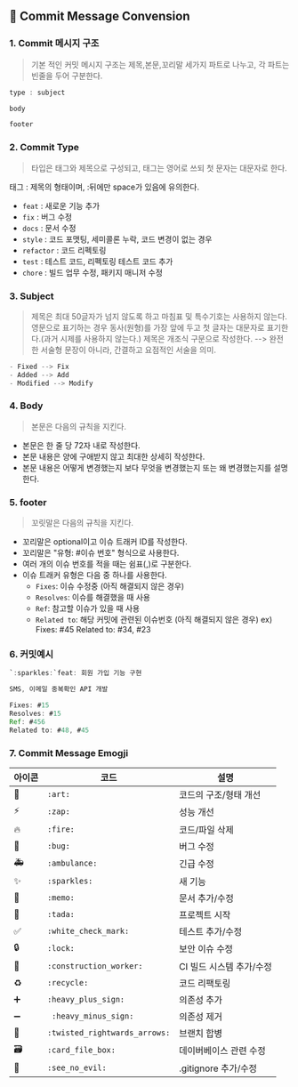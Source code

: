 ## 💬 Commit Message Convension

### 1. **Commit 메시지 구조**

> 기본 적인 커밋 메시지 구조는 제목,본문,꼬리말 세가지 파트로 나누고, 각 파트는 빈줄을 두어 구분한다.
> 

```java
type : subject

body

footer
```

### **2.  Commit Type**

> 타입은 태그와 제목으로 구성되고, 태그는 영어로 쓰되 첫 문자는 대문자로 한다.
> 

태그 : 제목의 형태이며, :뒤에만 space가 있음에 유의한다.

- `feat` : 새로운 기능 추가
- `fix` : 버그 수정
- `docs` : 문서 수정
- `style` : 코드 포맷팅, 세미콜론 누락, 코드 변경이 없는 경우
- `refactor` : 코드 리펙토링
- `test` : 테스트 코드, 리펙토링 테스트 코드 추가
- `chore` : 빌드 업무 수정, 패키지 매니저 수정

### 3. Subject

> 제목은 최대 50글자가 넘지 않도록 하고 마침표 및 특수기호는 사용하지 않는다.
영문으로 표기하는 경우 동사(원형)를 가장 앞에 두고 첫 글자는 대문자로 표기한다.(과거 시제를 사용하지 않는다.)
제목은 개조식 구문으로 작성한다. --> 완전한 서술형 문장이 아니라, 간결하고 요점적인 서술을 의미.
> 

```java
- Fixed --> Fix
- Added --> Add
- Modified --> Modify
```

### 4. Body

> 본문은 다음의 규칙을 지킨다.
> 
- 본문은 한 줄 당 72자 내로 작성한다.
- 본문 내용은 양에 구애받지 않고 최대한 상세히 작성한다.
- 본문 내용은 어떻게 변경했는지 보다 무엇을 변경했는지 또는 왜 변경했는지를 설명한다.

### 5. footer

> 꼬릿말은 다음의 규칙을 지킨다.
> 
- 꼬리말은 optional이고 이슈 트래커 ID를 작성한다.
- 꼬리말은 "유형: #이슈 번호" 형식으로 사용한다.
- 여러 개의 이슈 번호를 적을 때는 쉼표(,)로 구분한다.
- 이슈 트래커 유형은 다음 중 하나를 사용한다.
    - `Fixes`: 이슈 수정중 (아직 해결되지 않은 경우)
    - `Resolves`: 이슈를 해결했을 때 사용
    - `Ref`: 참고할 이슈가 있을 때 사용
    - `Related to`: 해당 커밋에 관련된 이슈번호 (아직 해결되지 않은 경우)
    ex) Fixes: #45 Related to: #34, #23

### 6. 커밋예시

```java
`:sparkles:`feat: 회원 가입 기능 구현

SMS, 이메일 중복확인 API 개발

Fixes: #15
Resolves: #15
Ref: #456
Related to: #48, #45

```

### 7. Commit Message Emogji

| 아이콘 | 코드 | 설명 |
| --- | --- | --- |
| 🎨 | `:art:` | 코드의 구조/형태 개선 |
| ⚡️ | `:zap: `| 성능 개선 |
| 🔥 | `:fire:` | 코드/파일 삭제 |
| 🐛 | `:bug: `| 버그 수정 |
| 🚑 | `:ambulance:` | 긴급 수정 |
| ✨ | `:sparkles:` | 새 기능 |
| 📝 | `:memo:` | 문서 추가/수정 |
| 🎉 | `:tada:` | 프로젝트 시작 |
| ✅ | `:white_check_mark:` | 테스트 추가/수정 |
| 🔒 | `:lock: `| 보안 이슈 수정 |
| 👷 | `:construction_worker:` | CI 빌드 시스템 추가/수정 |
| ♻️ | `:recycle: `| 코드 리팩토링 |
| ➕ | `:heavy_plus_sign:` | 의존성 추가 |
| ➖ |` :heavy_minus_sign:` | 의존성 제거 |
| 🔀 | `:twisted_rightwards_arrows:` | 브랜치 합병 |
| 🗃 | `:card_file_box:` | 데이버베이스 관련 수정 |
| 🙈 | `:see_no_evil:` | .gitignore 추가/수정 |
